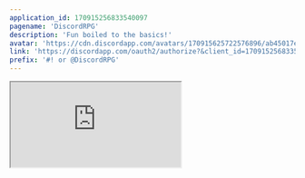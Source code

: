 ```yaml
---
application_id: 170915256833540097
pagename: 'DiscordRPG'
description: 'Fun boiled to the basics!'
avatar: 'https://cdn.discordapp.com/avatars/170915625722576896/ab45017ee9809b61afc0322d66bda0c7.jpg'
link: 'https://discordapp.com/oauth2/authorize?&client_id=170915256833540097&scope=bot&permissions=24640'
prefix: '#! or @DiscordRPG'
---
```

<iframe src="https://bot.discorddungeons.me/Botlist/" class="ls-iframe">
<!--
This data was imported from ls.terminal.ink
-->
